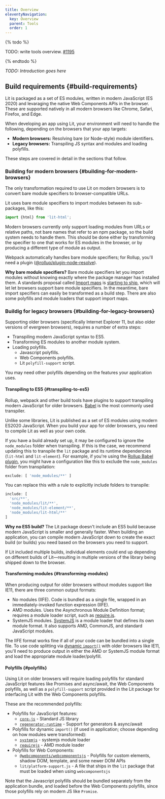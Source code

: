 ```yaml
---
title: Overview
eleventyNavigation:
  key: Overview
  parent: Tools
  order: 1
---
```


{% todo %}

TODO: write tools overview. [#1195](https://github.com/Polymer/internal/issues/1195)

{% endtodo %}

_TODO: Introduction goes here_

## Build requirements {#build-requirements}

Lit is packaged as a set of ES modules, written in modern JavaScript (ES 2020) and levaraging the native Web Components APIs in the browser. These are supported natively in all modern browsers like Chrome, Safari, Firefox, and Edge.

When developing an app using Lit, your environment will need to handle the following, depending on the browsers that your app targets:

*   **Modern browsers:** Resolving bare (or Node-style) module identifiers.
*   **Legacy browsers:** Transpiling JS syntax and modules and loading polyfills.

These steps are covered in detail in the sections that follow.

### Building for modern browsers {#building-for-modern-browsers}

The only transformation required to use Lit on modern browsers is to convert bare module specifiers to browser-compatible URLs.

Lit uses bare module specifiers to import modules between its sub-packages, like this:

```js
import {html} from 'lit-html';
```

Modern browsers currently only support loading modules from URLs or relative paths, not bare names that refer to an npm package, so the build system needs to handle them. This should be done either by transforming the specifier to one that works for ES modules in the browser, or by producing a different type of module as output.

Webpack automatically handles bare module specifiers; for Rollup, you'll need a plugin ([@rollup/plugin-node-resolve](https://github.com/rollup/plugins/tree/master/packages/node-resolve)).

**Why bare module specifiers?** Bare module specifiers let you import modules without knowing exactly where the package manager has installed them. A standards proposal called [Import maps](https://github.com/WICG/import-maps) is [starting to ship](https://chromestatus.com/feature/5315286962012160), which will let let browsers support bare module specifiers. In the meantime, bare import specifiers can easily be transformed as a build step. There are also some polyfills and module loaders that support import maps.

### Buildig for legacy browsers {#building-for-legacy-browsers}

Supporting older browsers (specifically Internet Explorer 11, but also older versions of evergreen browsers), requires a number of extra steps:

*   Transpiling modern JavaScript syntax to ES5.
*   Transforming ES modules to another module system.
*   Loading polyfills.
    *   Javascript polyfills.
    *   Web Components polyfills.
    *   Lit `polyfill-support` script.

You may need other polyfills depending on the features your application uses.

#### Transpiling to ES5 {#transpiling-to-es5}

Rollup, webpack and other build tools have plugins to support transpiling modern JavaScript for older browsers. [Babel](https://babeljs.io/) is the most commonly used transpiler.

Unlike some libraries, Lit is published as a set of ES modules using modern ES2020 JavaScript. When you build your app for older browsers, you need to compile Lit as well as your own code.

If you have a build already set up, it may be configured to ignore the `node_modules` folder when transpiling. If this is the case, we recommend updating this to transpile the `lit` package and its runtime dependencies (`lit-html` and `lit-element`). For example, if you're using the [Rollup Babel plugin](https://www.npmjs.com/package/@rollup/plugin-babel), you might have a configuration like this to exclude the `node_modules` folder from transpilation:

```js
exclude: [ 'node_modules/**' ]
```

You can replace this with a rule to explicitly include folders to transpile:

```js
include: [
  'src/**',
  'node_modules/lit/**',
  'node_modules/lit-element/**',
  'node_modules/lit-html/**'
]
```

**Why no ES5 build?** The Lit package doesn't include an ES5 build because modern JavaScript is smaller and generally faster. When building an application, you can compile modern JavaScript down to create the exact build (or builds) you need based on the browsers you need to support.

If Lit included multiple builds, individual elements could end up depending on different builds of Lit—resulting in multiple versions of the library being shipped down to the browser.


#### Transforming modules {#transforming-modules}

When producing output for older browsers without modules support like IE11, there are three common output formats:

*   No modules (IIFE). Code is bundled as a single file, wrapped in an immediately-invoked function expression (IIFE).
*   AMD modules. Uses the Asynchronous Module Definition format; requires a module loader script, such as [require.js](https://requirejs.org/).
*   SystemJS modules. [SystemJS](https://www.npmjs.com/package/systemjs) is a module loader that defines its own module format. It also supports AMD, CommonJS, and standard JavaScript modules.

The IIFE format works fine if all of your code can be bundled into a single file. To use code splitting via [dynamic `import()`](https://developer.mozilla.org/en-US/docs/Web/JavaScript/Reference/Statements/import#dynamic_imports) with older browsers like IE11, you'll need to produce output in either the AMD or SystemJS module format and load the appropriate module loader/polyfill.

#### Polyfills {#polyfills}

Using Lit on older browsers will require loading polyfills for standard JavaScript features like Promises and async/await, the Web Components polyfills, as well as a `polyfill-support` script provided in the Lit package for interfacing Lit with the Web Components polyfills.

These are the recommended polyfills:

* Polyfills for JavaScript features:
  * [`core-js`](https://www.npmjs.com/package/core-js) - Standard JS library
  * [`regenerator-runtime`](https://www.npmjs.com/package/regenerator-runtime) - Support for generators & async/await
* Polyfills for dynamic `import()` (if used in application; choose depending on how modules were transformed):
  * [`systemjs`](https://www.npmjs.com/package/systemjs) - systemjs module loader
  * [`requirejs`](https://www.npmjs.com/package/requirejs) - AMD module loader
* Polyfills for Web Components:
  * [`@webcomponents/webcomponentsjs`](https://www.npmjs.com/package/@webcomponents/webcomponentsjs) - Polyfills for custom elements, shadow DOM, template, and some newer DOM APIs
  * `lit/platform-support.js` - A file that ships in the `lit` package that must be loaded when using `webcomponentsjs`

<div class="alert alert-info">

Note that the Javascript polyfills should be bundled separately from the application bundle, and loaded before the Web Components polyfills, since those polyfills rely on modern JS like `Promise`.

</div>
